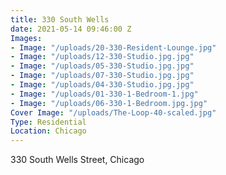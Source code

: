 ```yaml
---
title: 330 South Wells
date: 2021-05-14 09:46:00 Z
Images:
- Image: "/uploads/20-330-Resident-Lounge.jpg"
- Image: "/uploads/12-330-Studio.jpg.jpg"
- Image: "/uploads/05-330-Studio.jpg.jpg"
- Image: "/uploads/07-330-Studio.jpg.jpg"
- Image: "/uploads/04-330-Studio.jpg.jpg"
- Image: "/uploads/01-330-1-Bedroom-1.jpg"
- Image: "/uploads/06-330-1-Bedroom.jpg.jpg"
Cover Image: "/uploads/The-Loop-40-scaled.jpg"
Type: Residential
Location: Chicago
---
```


330 South Wells Street, Chicago